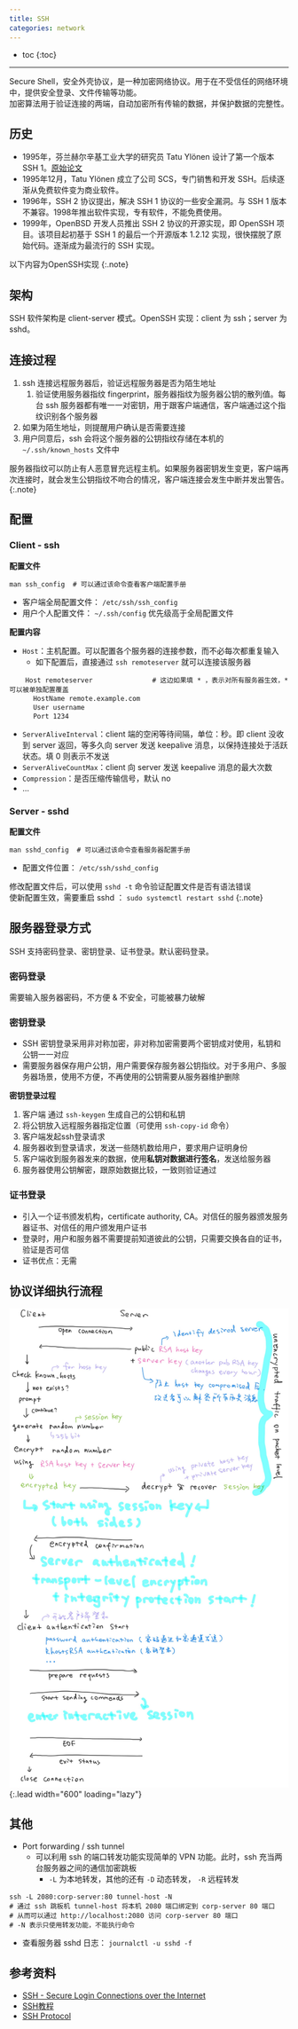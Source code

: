 ```yaml
---
title: SSH
categories: network
---
```


* toc
{:toc}


---

Secure Shell，安全外壳协议，是一种加密网络协议。用于在不受信任的网络环境中，提供安全登录、文件传输等功能。  
加密算法用于验证连接的两端，自动加密所有传输的数据，并保护数据的完整性。

## 历史

- 1995年，芬兰赫尔辛基工业大学的研究员 Tatu Ylönen 设计了第一个版本 SSH 1。[原始论文](https://www.usenix.org/legacy/publications/library/proceedings/sec96/full_papers/ylonen/index.html)
- 1995年12月，Tatu Ylönen 成立了公司 SCS，专门销售和开发 SSH。后续逐渐从免费软件变为商业软件。
- 1996年，SSH 2 协议提出，解决 SSH 1 协议的一些安全漏洞。与 SSH 1 版本不兼容。1998年推出软件实现，专有软件，不能免费使用。
- 1999年，OpenBSD 开发人员推出 SSH 2 协议的开源实现，即 OpenSSH 项目。该项目起初基于 SSH 1 的最后一个开源版本 1.2.12 实现，很快摆脱了原始代码。逐渐成为最流行的 SSH 实现。

以下内容为OpenSSH实现
{:.note}

## 架构

SSH 软件架构是 client-server 模式。OpenSSH 实现：client 为 ssh；server 为 sshd。

## 连接过程

1. ssh 连接远程服务器后，验证远程服务器是否为陌生地址
   1. 验证使用服务器指纹 fingerprint，服务器指纹为服务器公钥的散列值。每台 ssh 服务器都有唯一一对密钥，用于跟客户端通信，客户端通过这个指纹识别各个服务器
2. 如果为陌生地址，则提醒用户确认是否需要连接
3. 用户同意后，ssh 会将这个服务器的公钥指纹存储在本机的 `~/.ssh/known_hosts` 文件中

服务器指纹可以防止有人恶意冒充远程主机。如果服务器密钥发生变更，客户端再次连接时，就会发生公钥指纹不吻合的情况，客户端连接会发生中断并发出警告。
{:.note}

## 配置

### Client - ssh

**配置文件**

```shell
man ssh_config  # 可以通过该命令查看客户端配置手册
```

- 客户端全局配置文件： `/etc/ssh/ssh_config`  
- 用户个人配置文件： `~/.ssh/config` 优先级高于全局配置文件

**配置内容**

- `Host`：主机配置。可以配置各个服务器的连接参数，而不必每次都重复输入
  - 如下配置后，直接通过 `ssh remoteserver` 就可以连接该服务器
```shell
    Host remoteserver               # 这边如果填 * ，表示对所有服务器生效，* 可以被单独配置覆盖
      HostName remote.example.com
      User username
      Port 1234
```

- `ServerAliveInterval`：client 端的空闲等待间隔，单位：秒。即 client 没收到 server 返回，等多久向 server 发送 keepalive 消息，以保持连接处于活跃状态。填 0 则表示不发送
- `ServerAliveCountMax`：client 向 server 发送 keepalive 消息的最大次数
- `Compression`：是否压缩传输信号，默认 no
- ...

### Server - sshd

**配置文件**

```shell
man sshd_config  # 可以通过该命令查看服务器配置手册
```

- 配置文件位置： `/etc/ssh/sshd_config`

修改配置文件后，可以使用 `sshd -t` 命令验证配置文件是否有语法错误  
使新配置生效，需要重启 sshd ： `sudo systemctl restart sshd`
{:.note}


## 服务器登录方式

SSH 支持密码登录、密钥登录、证书登录。默认密码登录。

### 密码登录

需要输入服务器密码，不方便 & 不安全，可能被暴力破解

### 密钥登录

- SSH 密钥登录采用非对称加密，非对称加密需要两个密钥成对使用，私钥和公钥一一对应
- 需要服务器保存用户公钥，用户需要保存服务器公钥指纹。对于多用户、多服务器场景，使用不方便，不再使用的公钥需要从服务器维护删除

**密钥登录过程**

1. 客户端 通过 `ssh-keygen` 生成自己的公钥和私钥
2. 将公钥放入远程服务器指定位置（可使用 `ssh-copy-id` 命令）
3. 客户端发起ssh登录请求
4. 服务器收到登录请求，发送一些随机数给用户，要求用户证明身份
5. 客户端收到服务器发来的数据，使用**私钥对数据进行签名**，发送给服务器
6. 服务器使用公钥解密，跟原始数据比较，一致则验证通过

### 证书登录

- 引入一个证书颁发机构，certificate authority, CA。对信任的服务器颁发服务器证书、对信任的用户颁发用户证书
- 登录时，用户和服务器不需要提前知道彼此的公钥，只需要交换各自的证书，验证是否可信
- 证书优点：无需

## 协议详细执行流程

![Full-width image](/assets/images/ssh-connection-steps.jpeg){:.lead width="600" loading="lazy"}


## 其他
- Port forwarding / ssh tunnel
  - 可以利用 ssh 的端口转发功能实现简单的 VPN 功能。此时，ssh 充当两台服务器之间的通信加密跳板
    - `-L` 为本地转发，其他的还有 `-D` 动态转发， `-R` 远程转发
```shell
ssh -L 2080:corp-server:80 tunnel-host -N
# 通过 ssh 跳板机 tunnel-host 将本机 2080 端口绑定到 corp-server 80 端口
# 从而可以通过 http://localhost:2080 访问 corp-server 80 端口
# -N 表示只使用转发功能，不能执行命令
```
- 查看服务器 sshd 日志： `journalctl -u sshd -f`


## 参考资料
- [SSH - Secure Login Connections over the Internet](https://www.usenix.org/legacy/publications/library/proceedings/sec96/full_papers/ylonen/index.html)
- [SSH教程](https://www.cainiaojc.com/ssh/ssh-index.html)
- [SSH Protocol](https://www.ssh.com/academy/ssh/protocol)
